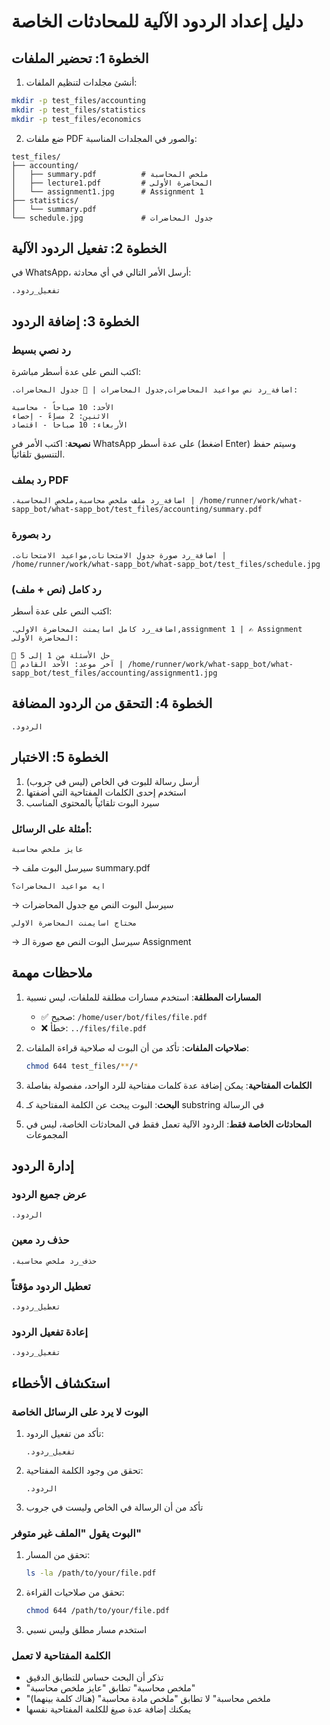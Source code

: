 # دليل إعداد الردود الآلية للمحادثات الخاصة

## الخطوة 1: تحضير الملفات

1. أنشئ مجلدات لتنظيم الملفات:
```bash
mkdir -p test_files/accounting
mkdir -p test_files/statistics
mkdir -p test_files/economics
```

2. ضع ملفات PDF والصور في المجلدات المناسبة:
```
test_files/
├── accounting/
│   ├── summary.pdf          # ملخص المحاسبة
│   ├── lecture1.pdf         # المحاضرة الأولى
│   └── assignment1.jpg      # Assignment 1
├── statistics/
│   └── summary.pdf
└── schedule.jpg             # جدول المحاضرات
```

## الخطوة 2: تفعيل الردود الآلية

في WhatsApp، أرسل الأمر التالي في أي محادثة:
```
.تفعيل_ردود
```

## الخطوة 3: إضافة الردود

### رد نصي بسيط
اكتب النص على عدة أسطر مباشرة:

```
.اضافة_رد نص مواعيد المحاضرات,جدول المحاضرات | 📅 جدول المحاضرات:

الأحد: 10 صباحاً - محاسبة
الاثنين: 2 مساءً - إحصاء
الأربعاء: 10 صباحاً - اقتصاد
```

**نصيحة**: اكتب الأمر في WhatsApp على عدة أسطر (اضغط Enter) وسيتم حفظ التنسيق تلقائياً.

### رد بملف PDF
```
.اضافة_رد ملف ملخص محاسبة,ملخص المحاسبة | /home/runner/work/what-sapp_bot/what-sapp_bot/test_files/accounting/summary.pdf
```

### رد بصورة
```
.اضافة_رد صورة جدول الامتحانات,مواعيد الامتحانات | /home/runner/work/what-sapp_bot/what-sapp_bot/test_files/schedule.jpg
```

### رد كامل (نص + ملف)
اكتب النص على عدة أسطر:

```
.اضافة_رد كامل اسايمنت المحاضرة الاولي,assignment 1 | ✍️ Assignment المحاضرة الأولى:

📝 حل الأسئلة من 1 إلى 5
📅 آخر موعد: الأحد القادم | /home/runner/work/what-sapp_bot/what-sapp_bot/test_files/accounting/assignment1.jpg
```

## الخطوة 4: التحقق من الردود المضافة

```
.الردود
```

## الخطوة 5: الاختبار

1. أرسل رسالة للبوت في الخاص (ليس في جروب)
2. استخدم إحدى الكلمات المفتاحية التي أضفتها
3. سيرد البوت تلقائياً بالمحتوى المناسب

### أمثلة على الرسائل:

```
عايز ملخص محاسبة
```
→ سيرسل البوت ملف summary.pdf

```
ايه مواعيد المحاضرات؟
```
→ سيرسل البوت النص مع جدول المحاضرات

```
محتاج اسايمنت المحاضرة الاولي
```
→ سيرسل البوت النص مع صورة الـ Assignment

## ملاحظات مهمة

1. **المسارات المطلقة**: استخدم مسارات مطلقة للملفات، ليس نسبية
   - ✅ صحيح: `/home/user/bot/files/file.pdf`
   - ❌ خطأ: `../files/file.pdf`

2. **صلاحيات الملفات**: تأكد من أن البوت له صلاحية قراءة الملفات:
   ```bash
   chmod 644 test_files/**/*
   ```

3. **الكلمات المفتاحية**: يمكن إضافة عدة كلمات مفتاحية للرد الواحد، مفصولة بفاصلة

4. **البحث**: البوت يبحث عن الكلمة المفتاحية كـ substring في الرسالة

5. **المحادثات الخاصة فقط**: الردود الآلية تعمل فقط في المحادثات الخاصة، ليس في المجموعات

## إدارة الردود

### عرض جميع الردود
```
.الردود
```

### حذف رد معين
```
.حذف_رد ملخص محاسبة
```

### تعطيل الردود مؤقتاً
```
.تعطيل_ردود
```

### إعادة تفعيل الردود
```
.تفعيل_ردود
```

## استكشاف الأخطاء

### البوت لا يرد على الرسائل الخاصة

1. تأكد من تفعيل الردود:
   ```
   .تفعيل_ردود
   ```

2. تحقق من وجود الكلمة المفتاحية:
   ```
   .الردود
   ```

3. تأكد من أن الرسالة في الخاص وليست في جروب

### البوت يقول "الملف غير متوفر"

1. تحقق من المسار:
   ```bash
   ls -la /path/to/your/file.pdf
   ```

2. تحقق من صلاحيات القراءة:
   ```bash
   chmod 644 /path/to/your/file.pdf
   ```

3. استخدم مسار مطلق وليس نسبي

### الكلمة المفتاحية لا تعمل

- تذكر أن البحث حساس للتطابق الدقيق
- "ملخص محاسبة" تطابق "عايز ملخص محاسبة"
- "ملخص محاسبة" لا تطابق "ملخص مادة محاسبة" (هناك كلمة بينهما)
- يمكنك إضافة عدة صيغ للكلمة المفتاحية نفسها
